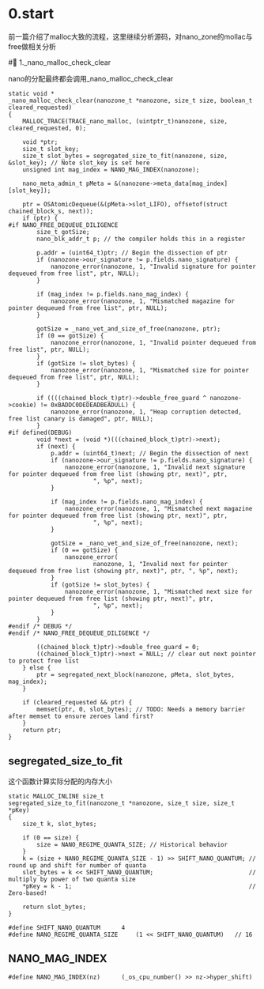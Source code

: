 # 0.start

前一篇介绍了malloc大致的流程，这里继续分析源码，对nano_zone的mollac与free做相关分析

# 1._nano_malloc_check_clear

nano的分配最终都会调用_nano_malloc_check_clear

    static void *
    _nano_malloc_check_clear(nanozone_t *nanozone, size_t size, boolean_t cleared_requested)
    {
        MALLOC_TRACE(TRACE_nano_malloc, (uintptr_t)nanozone, size, cleared_requested, 0);

        void *ptr;
        size_t slot_key;
        size_t slot_bytes = segregated_size_to_fit(nanozone, size, &slot_key); // Note slot_key is set here
        unsigned int mag_index = NANO_MAG_INDEX(nanozone);

        nano_meta_admin_t pMeta = &(nanozone->meta_data[mag_index][slot_key]);

        ptr = OSAtomicDequeue(&(pMeta->slot_LIFO), offsetof(struct chained_block_s, next));
        if (ptr) {
    #if NANO_FREE_DEQUEUE_DILIGENCE
            size_t gotSize;
            nano_blk_addr_t p; // the compiler holds this in a register

            p.addr = (uint64_t)ptr; // Begin the dissection of ptr
            if (nanozone->our_signature != p.fields.nano_signature) {
                nanozone_error(nanozone, 1, "Invalid signature for pointer dequeued from free list", ptr, NULL);
            }

            if (mag_index != p.fields.nano_mag_index) {
                nanozone_error(nanozone, 1, "Mismatched magazine for pointer dequeued from free list", ptr, NULL);
            }

            gotSize = _nano_vet_and_size_of_free(nanozone, ptr);
            if (0 == gotSize) {
                nanozone_error(nanozone, 1, "Invalid pointer dequeued from free list", ptr, NULL);
            }
            if (gotSize != slot_bytes) {
                nanozone_error(nanozone, 1, "Mismatched size for pointer dequeued from free list", ptr, NULL);
            }

            if ((((chained_block_t)ptr)->double_free_guard ^ nanozone->cookie) != 0xBADDC0DEDEADBEADULL) {
                nanozone_error(nanozone, 1, "Heap corruption detected, free list canary is damaged", ptr, NULL);
            }
    #if defined(DEBUG)
            void *next = (void *)(((chained_block_t)ptr)->next);
            if (next) {
                p.addr = (uint64_t)next; // Begin the dissection of next
                if (nanozone->our_signature != p.fields.nano_signature) {
                    nanozone_error(nanozone, 1, "Invalid next signature for pointer dequeued from free list (showing ptr, next)", ptr,
                            ", %p", next);
                }

                if (mag_index != p.fields.nano_mag_index) {
                    nanozone_error(nanozone, 1, "Mismatched next magazine for pointer dequeued from free list (showing ptr, next)", ptr,
                            ", %p", next);
                }

                gotSize = _nano_vet_and_size_of_free(nanozone, next);
                if (0 == gotSize) {
                    nanozone_error(
                            nanozone, 1, "Invalid next for pointer dequeued from free list (showing ptr, next)", ptr, ", %p", next);
                }
                if (gotSize != slot_bytes) {
                    nanozone_error(nanozone, 1, "Mismatched next size for pointer dequeued from free list (showing ptr, next)", ptr,
                            ", %p", next);
                }
            }
    #endif /* DEBUG */
    #endif /* NANO_FREE_DEQUEUE_DILIGENCE */

            ((chained_block_t)ptr)->double_free_guard = 0;
            ((chained_block_t)ptr)->next = NULL; // clear out next pointer to protect free list
        } else {
            ptr = segregated_next_block(nanozone, pMeta, slot_bytes, mag_index);
        }

        if (cleared_requested && ptr) {
            memset(ptr, 0, slot_bytes); // TODO: Needs a memory barrier after memset to ensure zeroes land first?
        }
        return ptr;
    }

## segregated_size_to_fit

这个函数计算实际分配的内存大小

    static MALLOC_INLINE size_t
    segregated_size_to_fit(nanozone_t *nanozone, size_t size, size_t *pKey)
    {
        size_t k, slot_bytes;

        if (0 == size) {
            size = NANO_REGIME_QUANTA_SIZE; // Historical behavior
        }
        k = (size + NANO_REGIME_QUANTA_SIZE - 1) >> SHIFT_NANO_QUANTUM; // round up and shift for number of quanta
        slot_bytes = k << SHIFT_NANO_QUANTUM;							// multiply by power of two quanta size
        *pKey = k - 1;													// Zero-based!

        return slot_bytes;
    }

    #define SHIFT_NANO_QUANTUM		4
    #define NANO_REGIME_QUANTA_SIZE		(1 << SHIFT_NANO_QUANTUM)	// 16

## NANO_MAG_INDEX

    #define NANO_MAG_INDEX(nz)		(_os_cpu_number() >> nz->hyper_shift)


    
